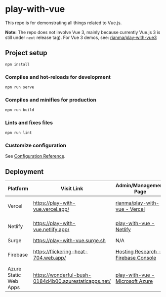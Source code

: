 # play-with-vue

This repo is for demonstrating all things related to Vue.js.

**Note:** The repo does not involve Vue 3, mainly because currently Vue.js 3 is still under `next` release tag). For Vue 3 demos, see: [rianma/play-with-vue3](https://github.com/rianma/play-with-vue3)

## Project setup

```bash
npm install
```

### Compiles and hot-reloads for development

```bash
npm run serve
```

### Compiles and minifies for production

```bash
npm run build
```

### Lints and fixes files

```bash
npm run lint
```

### Customize configuration

See [Configuration Reference](https://cli.vuejs.org/config/).

## Deployment

|Platform|Visit Link|Admin/Management Page|CI Workflow|
|--|--|--|--|
|Vercel|https://play-with-vue.vercel.app/|[rianma/play-with-vue - Vercel](https://vercel.com/rianma/play-with-vue)|[play-with-vue – Git – Vercel](https://vercel.com/rianma/play-with-vue/settings/git)|
|Netlify|https://play-with-vue.netlify.app/|[play-with-vue - Netlify](https://app.netlify.com/sites/play-with-vue/overview)|[Build & deploy settings](https://app.netlify.com/sites/play-with-vue/settings/deploys#continuous-deployment)|
|Surge|https://play-with-vue.surge.sh|N/A|N/A|
|Firebase|https://flickering-heat-704.web.app/|[Hosting Research - Firebase Console](https://console.firebase.google.com/project/flickering-heat-704/hosting/sites/flickering-heat-704)|[Actions · rianma/play-with-vue](https://github.com/rianma/play-with-vue/actions/workflows/firebase-hosting-merge.yml)|
|Azure Static Web Apps|https://wonderful-bush-0184d4b00.azurestaticapps.net/|[play-with-vue - Microsoft Azure](https://portal.azure.com/#@myan94hotmail.onmicrosoft.com/resource/subscriptions/bdb86fed-e7d0-4d6b-95e1-b9f221408c86/resourcegroups/resources/providers/Microsoft.Web/staticSites/play-with-vue/staticsite)|[Actions · rianma/play-with-vue](https://github.com/rianma/play-with-vue/actions/workflows/azure-static-web-apps-wonderful-bush-0184d4b00.yml)|
